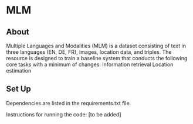 # MLM

## About

Multiple Languages and Modalities (MLM) is a dataset consisting of text in three languages (EN, DE, FR), images, location data, and triples. 
The resource is designed to train a baseline system that conducts the following core tasks with a minimum of changes:
Information retrieval
Location estimation

## Set Up
Dependencies are listed in the requirements.txt file.

Instructions for running the code:
[to be added]

